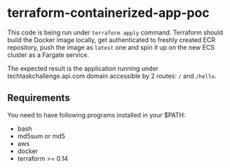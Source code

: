 # terraform-containerized-app-poc

This code is being run under `terraform apply` command. Terraform should build the Docker image locally, get authenticated to freshly created ECR repository, push the image as `latest` one and spin it up on the new ECS cluster as a Fargate service.

The expected result is the application running under techtaskchallenge.api.com domain accessible by 2 routes: `/` and `/hello`.

## Requirements

You need to have following programs installed in your $PATH:

* bash
* md5sum or md5
* aws
* docker
* terraform >= 0.14

